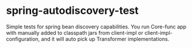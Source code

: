 # spring-autodiscovery-test

Simple tests for spring bean discovery capabilities. You run Core-func app with manually added to classpath jars from client-impl or client-impl-configuration, and it will auto pick up Transformer implementations.
